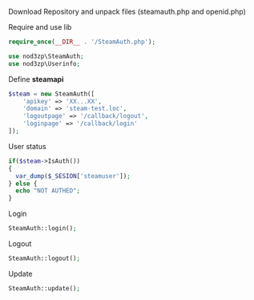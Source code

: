 Download Repository and unpack files (steamauth.php and openid.php)

Require and use lib

```php
require_once(__DIR__ . '/SteamAuth.php');

use nod3zp\SteamAuth;
use nod3zp\Userinfo;
```

Define **steamapi**
```php
$steam = new SteamAuth([
    'apikey' => 'XX...XX',
    'domain' => 'steam-test.loc',
    'logoutpage' => '/callback/logout',
    'loginpage' => '/callback/login'
]);
```

User status
```php
if($steam->IsAuth())
{
  var_dump($_SESION['steamuser']);
} else {
  echo "NOT AUTHED";
}
```

Login
```php
SteamAuth::login();
```

Logout
```php
SteamAuth::logout();
```

Update
```php
SteamAuth::update();
```
